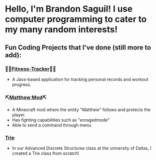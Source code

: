 # Hello, I'm Brandon Saguil! I use computer programming to cater to my many random interests!

## Fun Coding Projects that I've done (still more to add):

### 💪💪[Fitness-Tracker](https://github.com/bsaguil5/fitness-tracker)💪💪
- A Java-based application for tracking personal records and workout progress.

### ⛏️[Matthew Mod](https://github.com/bsaguil5/MatthewMod)⛏️
- A Minecraft mod where the entity "Matthew" follows and protects the player.
- Has fighting capabilities such as "enragedmode"
- Able to send a command through menu.

### [Trie](https://github.com/your-username/Trie)
- In our Advanced Discrete Structures class at the university of Dallas, I created a Trie class from scratch!

